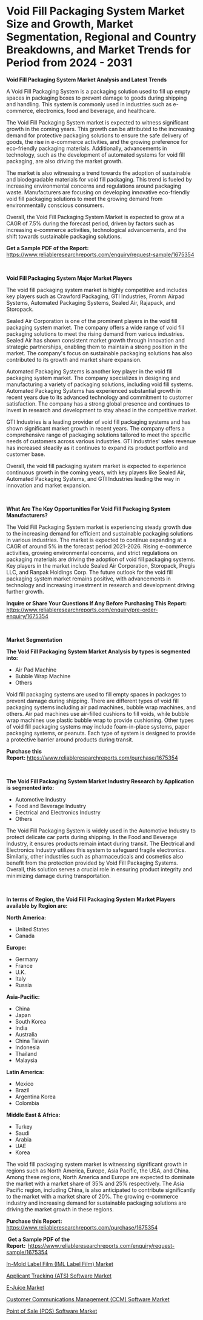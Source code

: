 <p><h1>Void Fill Packaging System Market Size and Growth, Market Segmentation, Regional and Country Breakdowns, and Market Trends for Period from 2024 -  2031</h1></p><p><strong>Void Fill Packaging System Market Analysis and Latest Trends</strong></p>
<p><p>A Void Fill Packaging System is a packaging solution used to fill up empty spaces in packaging boxes to prevent damage to goods during shipping and handling. This system is commonly used in industries such as e-commerce, electronics, food and beverage, and healthcare.</p><p>The Void Fill Packaging System market is expected to witness significant growth in the coming years. This growth can be attributed to the increasing demand for protective packaging solutions to ensure the safe delivery of goods, the rise in e-commerce activities, and the growing preference for eco-friendly packaging materials. Additionally, advancements in technology, such as the development of automated systems for void fill packaging, are also driving the market growth.</p><p>The market is also witnessing a trend towards the adoption of sustainable and biodegradable materials for void fill packaging. This trend is fueled by increasing environmental concerns and regulations around packaging waste. Manufacturers are focusing on developing innovative eco-friendly void fill packaging solutions to meet the growing demand from environmentally conscious consumers.</p><p>Overall, the Void Fill Packaging System Market is expected to grow at a CAGR of 7.5% during the forecast period, driven by factors such as increasing e-commerce activities, technological advancements, and the shift towards sustainable packaging solutions.</p></p>
<p><strong>Get a Sample PDF of the Report:&nbsp;</strong> <a href="https://www.reliableresearchreports.com/enquiry/request-sample/1675354">https://www.reliableresearchreports.com/enquiry/request-sample/1675354</a></p>
<p>&nbsp;</p>
<p><strong>Void Fill Packaging System Major Market Players</strong></p>
<p><p>The void fill packaging system market is highly competitive and includes key players such as Crawford Packaging, GTI Industries, Fromm Airpad Systems, Automated Packaging Systems, Sealed Air, Rajapack, and Storopack.</p><p>Sealed Air Corporation is one of the prominent players in the void fill packaging system market. The company offers a wide range of void fill packaging solutions to meet the rising demand from various industries. Sealed Air has shown consistent market growth through innovation and strategic partnerships, enabling them to maintain a strong position in the market. The company's focus on sustainable packaging solutions has also contributed to its growth and market share expansion.</p><p>Automated Packaging Systems is another key player in the void fill packaging system market. The company specializes in designing and manufacturing a variety of packaging solutions, including void fill systems. Automated Packaging Systems has experienced substantial growth in recent years due to its advanced technology and commitment to customer satisfaction. The company has a strong global presence and continues to invest in research and development to stay ahead in the competitive market.</p><p>GTI Industries is a leading provider of void fill packaging systems and has shown significant market growth in recent years. The company offers a comprehensive range of packaging solutions tailored to meet the specific needs of customers across various industries. GTI Industries' sales revenue has increased steadily as it continues to expand its product portfolio and customer base.</p><p>Overall, the void fill packaging system market is expected to experience continuous growth in the coming years, with key players like Sealed Air, Automated Packaging Systems, and GTI Industries leading the way in innovation and market expansion.</p></p>
<p>&nbsp;</p>
<p><strong>What Are The Key Opportunities For Void Fill Packaging System Manufacturers?</strong></p>
<p><p>The Void Fill Packaging System market is experiencing steady growth due to the increasing demand for efficient and sustainable packaging solutions in various industries. The market is expected to continue expanding at a CAGR of around 5% in the forecast period 2021-2026. Rising e-commerce activities, growing environmental concerns, and strict regulations on packaging materials are driving the adoption of void fill packaging systems. Key players in the market include Sealed Air Corporation, Storopack, Pregis LLC, and Ranpak Holdings Corp. The future outlook for the void fill packaging system market remains positive, with advancements in technology and increasing investment in research and development driving further growth.</p></p>
<p><strong>Inquire or Share Your Questions If Any Before Purchasing This Report:</strong> <a href="https://www.reliableresearchreports.com/enquiry/pre-order-enquiry/1675354">https://www.reliableresearchreports.com/enquiry/pre-order-enquiry/1675354</a></p>
<p>&nbsp;</p>
<p><strong>Market Segmentation</strong></p>
<p><strong>The Void Fill Packaging System Market Analysis by types is segmented into:</strong></p>
<p><ul><li>Air Pad Machine</li><li>Bubble Wrap Machine</li><li>Others</li></ul></p>
<p><p>Void fill packaging systems are used to fill empty spaces in packages to prevent damage during shipping. There are different types of void fill packaging systems including air pad machines, bubble wrap machines, and others. Air pad machines use air-filled cushions to fill voids, while bubble wrap machines use plastic bubble wrap to provide cushioning. Other types of void fill packaging systems may include foam-in-place systems, paper packaging systems, or peanuts. Each type of system is designed to provide a protective barrier around products during transit.</p></p>
<p><strong>Purchase this Report:&nbsp;</strong><a href="https://www.reliableresearchreports.com/purchase/1675354">https://www.reliableresearchreports.com/purchase/1675354</a></p>
<p>&nbsp;</p>
<p><strong>The Void Fill Packaging System Market Industry Research by Application is segmented into:</strong></p>
<p><ul><li>Automotive Industry</li><li>Food and Beverage Industry</li><li>Electrical and Electronics Industry</li><li>Others</li></ul></p>
<p><p>The Void Fill Packaging System is widely used in the Automotive Industry to protect delicate car parts during shipping. In the Food and Beverage Industry, it ensures products remain intact during transit. The Electrical and Electronics Industry utilizes this system to safeguard fragile electronics. Similarly, other industries such as pharmaceuticals and cosmetics also benefit from the protection provided by Void Fill Packaging Systems. Overall, this solution serves a crucial role in ensuring product integrity and minimizing damage during transportation.</p></p>
<p>&nbsp;</p>
<p><strong>In terms of Region, the Void Fill Packaging System Market Players available by Region are:</strong></p>
<p>
    <p> <strong> North America: </strong>
        <ul>
            <li>United States</li>
            <li>Canada</li>
        </ul>
        </p> 
    <p> <strong> Europe: </strong>
        <ul>
            <li>Germany</li>
            <li>France</li>
            <li>U.K.</li>
            <li>Italy</li>
            <li>Russia</li>
        </ul>
        </p> 
    <p> <strong> Asia-Pacific: </strong>
        <ul>
            <li>China</li>
            <li>Japan</li>
            <li>South Korea</li>
            <li>India</li>
            <li>Australia</li>
            <li>China Taiwan</li>
            <li>Indonesia</li>
            <li>Thailand</li>
            <li>Malaysia</li>
        </ul>
        </p> 
    <p> <strong> Latin America: </strong>
        <ul>
            <li>Mexico</li>
            <li>Brazil</li>
            <li>Argentina Korea</li>
            <li>Colombia</li>
        </ul>
        </p> 
    <p> <strong> Middle East & Africa: </strong>
        <ul>
            <li>Turkey</li>
            <li>Saudi</li>
            <li>Arabia</li>
            <li>UAE</li>
            <li>Korea</li>
        </ul>
    </p>
    </p>
<p><p>The void fill packaging system market is witnessing significant growth in regions such as North America, Europe, Asia Pacific, the USA, and China. Among these regions, North America and Europe are expected to dominate the market with a market share of 35% and 25% respectively. The Asia Pacific region, including China, is also anticipated to contribute significantly to the market with a market share of 20%. The growing e-commerce industry and increasing demand for sustainable packaging solutions are driving the market growth in these regions.</p></p>
<p><strong>Purchase this Report: </strong><a href="https://www.reliableresearchreports.com/purchase/1675354">https://www.reliableresearchreports.com/purchase/1675354</a></p>
<p>&nbsp;<strong>Get a Sample PDF of the Report:&nbsp;&nbsp;</strong><a href="https://www.reliableresearchreports.com/enquiry/request-sample/1675354">https://www.reliableresearchreports.com/enquiry/request-sample/1675354</a></p>
<p><strong></strong></p>
<p><p><a href="https://github.com/beatblasta/Market-Research-Report-List-2/blob/main/in-mold-label-film-iml-label-film-market.md">In-Mold Label Film (IML Label Film) Market</a></p><p><a href="https://medium.com/@tammyjones1939/applicant-tracking-ats-software-market-insight-market-trends-growth-forecasted-from-2024-to-056677e1ab4c">Applicant Tracking (ATS) Software Market</a></p><p><a href="https://github.com/angelajermaine/Market-Research-Report-List-2/blob/main/e-juice-market.md">E-Juice Market</a></p><p><a href="https://medium.com/@beverlyfields2012/customer-communications-management-ccm-software-market-competitive-analysis-market-trends-and-9f317d86e086">Customer Communications Management (CCM) Software Market</a></p><p><a href="https://medium.com/@tammyjones1939/point-of-sale-pos-software-market-size-market-outlook-and-market-forecast-2024-to-2031-d9e33ce8eecc">Point of Sale (POS) Software Market</a></p></p>